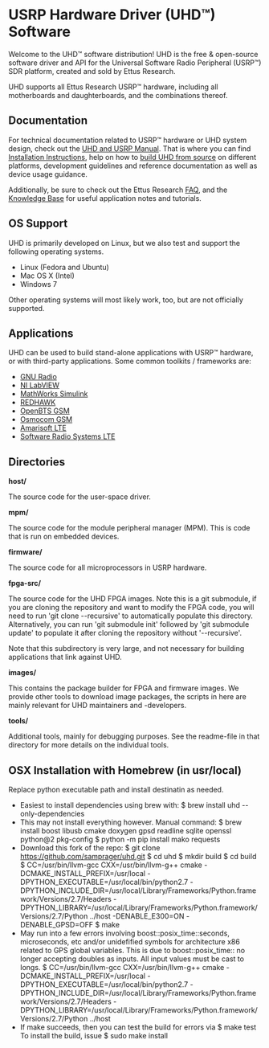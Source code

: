 # USRP Hardware Driver (UHD™) Software

Welcome to the UHD™ software distribution! UHD is the free & open-source
software driver and API for the Universal Software Radio Peripheral (USRP™) SDR
platform, created and sold by Ettus Research.

UHD supports all Ettus Research USRP™ hardware, including all motherboards and
daughterboards, and the combinations thereof.

## Documentation

For technical documentation related to USRP™ hardware or UHD system
design, check out the [UHD and USRP Manual](http://files.ettus.com/manual/).
That is where you can find
[Installation Instructions](http://files.ettus.com/manual/page_install.html),
help on how to
[build UHD from source](http://files.ettus.com/manual/page_build_guide.html) on
different platforms, development guidelines and reference documentation as well
as device usage guidance.

Additionally, be sure to check out the Ettus Research
[FAQ](http://www.ettus.com/kb/detail/frequently-asked-questions), and the
[Knowledge Base](http://www.ettus.com/kb) for useful application notes and
tutorials.

## OS Support

UHD is primarily developed on Linux, but we also test and support the following
operating systems.

* Linux (Fedora and Ubuntu)
* Mac OS X (Intel)
* Windows 7

Other operating systems will most likely work, too, but are not officially
supported.

## Applications

UHD can be used to build stand-alone applications with USRP™ hardware, or with
third-party applications. Some common toolkits / frameworks are:

* [GNU Radio](http://gnuradio.org/)
* [NI LabVIEW](http://www.ni.com/download/ni-usrp-1.3/4711/en/)
* [MathWorks Simulink](http://www.mathworks.com/discovery/sdr/usrp.html)
* [REDHAWK](http://redhawksdr.github.io/Documentation/)
* [OpenBTS GSM](http://openbts.org)
* [Osmocom GSM](http://osmocom.org)
* [Amarisoft LTE](http://www.amarisoft.com/products-lte-ue-ots-sdr-pcie)
* [Software Radio Systems LTE](http://www.softwareradiosystems.com/products)

## Directories

__host/__

The source code for the user-space driver.

__mpm/__

The source code for the module peripheral manager (MPM). This is code that is
run on embedded devices.

__firmware/__

The source code for all microprocessors in USRP hardware.

__fpga-src/__

The source code for the UHD FPGA images. Note this is a git submodule,
if you are cloning the repository and want to modify the FPGA code,
you will need to run 'git clone --recursive' to automatically
populate this directory. Alternatively, you can run 'git submodule init'
followed by 'git submodule update' to populate it after cloning the
repository without '--recursive'.

Note that this subdirectory is very large, and not necessary for
building applications that link against UHD.

__images/__

This contains the package builder for FPGA and firmware images.
We provide other tools to download image packages, the scripts in here
are mainly relevant for UHD maintainers and -developers.

__tools/__

Additional tools, mainly for debugging purposes. See the readme-file
in that directory for more details on the individual tools.

## OSX Installation with Homebrew (in usr/local)
Replace python executable path and install destinatin as needed.
- Easiest to install dependencies using brew with:
			$ brew install uhd --only-dependencies
- This may not install everything however. Manual command:
			$ brew install boost libusb cmake doxygen gpsd readline sqlite openssl python@2 pkg-config
			$ python -m pip install mako requests
- Download this fork of the repo:
			$ git clone https://github.com/samprager/uhd.git
			$ cd uhd
			$ mkdir build
			$ cd build
			$ CC=/usr/bin/llvm-gcc CXX=/usr/bin/llvm-g++ cmake -DCMAKE_INSTALL_PREFIX=/usr/local -DPYTHON_EXECUTABLE=/usr/local/bin/python2.7 -DPYTHON_INCLUDE_DIR=/usr/local/Library/Frameworks/Python.framework/Versions/2.7/Headers -DPYTHON_LIBRARY=/usr/local/Library/Frameworks/Python.framework/Versions/2.7/Python ../host -DENABLE_E300=ON -DENABLE_GPSD=OFF
			$ make
- May run into a few  errors involving boost::posix_time::seconds, microseconds, etc and/or unidefified symbols for architecture x86 related to GPS global variables. This is due to boost::posix_time:: no longer accepting doubles as inputs. All input values must be cast to longs.
			$ CC=/usr/bin/llvm-gcc CXX=/usr/bin/llvm-g++ cmake -DCMAKE_INSTALL_PREFIX=/usr/local -DPYTHON_EXECUTABLE=/usr/local/bin/python2.7 -DPYTHON_INCLUDE_DIR=/usr/local/Library/Frameworks/Python.framework/Versions/2.7/Headers -DPYTHON_LIBRARY=/usr/local/Library/Frameworks/Python.framework/Versions/2.7/Python ../host
- If make succeeds, then you can test the build for errors via
			$ make test
To install the build, issue
			$ sudo make install
